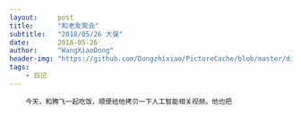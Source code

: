 ```yaml
---
layout:     post
title:      "和老友聚会"
subtitle:   "2018/05/26 大餐"
date:       2018-05-26
author:     "WangXiaoDong"
header-img: "https://github.com/Dongzhixiao/PictureCache/blob/master/diaryPic/20180526.jpg?raw=true"
tags:
    - 日记
---
```



```
    今天，和腾飞一起吃饭，顺便给他拷贝一下人工智能相关视频。他也把
```

